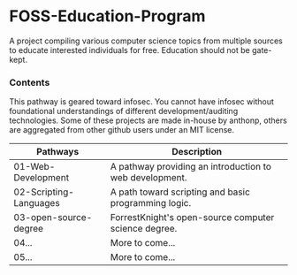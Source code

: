 # FOSS-Education-Program
A project compiling various computer science topics from multiple sources to educate interested individuals for free. Education should not be gate-kept.

### Contents
This pathway is geared toward infosec. You cannot have infosec without foundational
understandings of different development/auditing technologies. Some of these projects
are made in-house by anthonp, others are aggregated from other github users under an MIT
license.

Pathways  |  Description
-------- | -------------
01-Web-Development | A pathway providing an introduction to web development.
02-Scripting-Languages  | A path toward scripting and basic programming logic.
03-open-source-degree   | ForrestKnight's open-source computer science degree.
04... | More to come...
05... | More to come...
